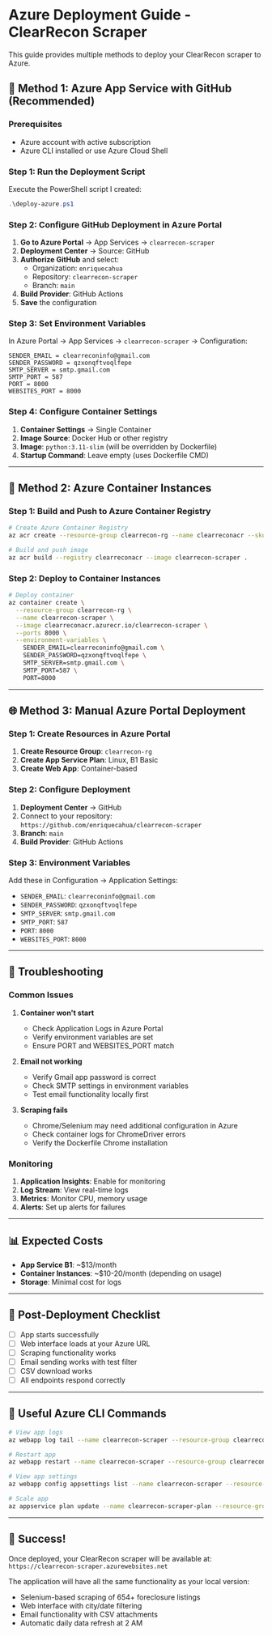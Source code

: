 # Azure Deployment Guide - ClearRecon Scraper

This guide provides multiple methods to deploy your ClearRecon scraper to Azure.

## 🚀 Method 1: Azure App Service with GitHub (Recommended)

### Prerequisites
- Azure account with active subscription
- Azure CLI installed or use Azure Cloud Shell

### Step 1: Run the Deployment Script

Execute the PowerShell script I created:
```powershell
.\deploy-azure.ps1
```

### Step 2: Configure GitHub Deployment in Azure Portal

1. **Go to Azure Portal** → App Services → `clearrecon-scraper`
2. **Deployment Center** → Source: GitHub
3. **Authorize GitHub** and select:
   - Organization: `enriquecahua`
   - Repository: `clearrecon-scraper`
   - Branch: `main`
4. **Build Provider**: GitHub Actions
5. **Save** the configuration

### Step 3: Set Environment Variables

In Azure Portal → App Services → `clearrecon-scraper` → Configuration:

```
SENDER_EMAIL = clearreconinfo@gmail.com
SENDER_PASSWORD = qzxonqftvoqlfepe
SMTP_SERVER = smtp.gmail.com
SMTP_PORT = 587
PORT = 8000
WEBSITES_PORT = 8000
```

### Step 4: Configure Container Settings

1. **Container Settings** → Single Container
2. **Image Source**: Docker Hub or other registry
3. **Image**: `python:3.11-slim` (will be overridden by Dockerfile)
4. **Startup Command**: Leave empty (uses Dockerfile CMD)

---

## 🐳 Method 2: Azure Container Instances

### Step 1: Build and Push to Azure Container Registry

```bash
# Create Azure Container Registry
az acr create --resource-group clearrecon-rg --name clearreconacr --sku Basic

# Build and push image
az acr build --registry clearreconacr --image clearrecon-scraper .
```

### Step 2: Deploy to Container Instances

```bash
# Deploy container
az container create \
  --resource-group clearrecon-rg \
  --name clearrecon-scraper \
  --image clearreconacr.azurecr.io/clearrecon-scraper \
  --ports 8000 \
  --environment-variables \
    SENDER_EMAIL=clearreconinfo@gmail.com \
    SENDER_PASSWORD=qzxonqftvoqlfepe \
    SMTP_SERVER=smtp.gmail.com \
    SMTP_PORT=587 \
    PORT=8000
```

---

## 🌐 Method 3: Manual Azure Portal Deployment

### Step 1: Create Resources in Azure Portal

1. **Create Resource Group**: `clearrecon-rg`
2. **Create App Service Plan**: Linux, B1 Basic
3. **Create Web App**: Container-based

### Step 2: Configure Deployment

1. **Deployment Center** → GitHub
2. Connect to your repository: `https://github.com/enriquecahua/clearrecon-scraper`
3. **Branch**: `main`
4. **Build Provider**: GitHub Actions

### Step 3: Environment Variables

Add these in Configuration → Application Settings:
- `SENDER_EMAIL`: `clearreconinfo@gmail.com`
- `SENDER_PASSWORD`: `qzxonqftvoqlfepe`
- `SMTP_SERVER`: `smtp.gmail.com`
- `SMTP_PORT`: `587`
- `PORT`: `8000`
- `WEBSITES_PORT`: `8000`

---

## 🔧 Troubleshooting

### Common Issues

1. **Container won't start**
   - Check Application Logs in Azure Portal
   - Verify environment variables are set
   - Ensure PORT and WEBSITES_PORT match

2. **Email not working**
   - Verify Gmail app password is correct
   - Check SMTP settings in environment variables
   - Test email functionality locally first

3. **Scraping fails**
   - Chrome/Selenium may need additional configuration in Azure
   - Check container logs for ChromeDriver errors
   - Verify the Dockerfile Chrome installation

### Monitoring

1. **Application Insights**: Enable for monitoring
2. **Log Stream**: View real-time logs
3. **Metrics**: Monitor CPU, memory usage
4. **Alerts**: Set up alerts for failures

---

## 📊 Expected Costs

- **App Service B1**: ~$13/month
- **Container Instances**: ~$10-20/month (depending on usage)
- **Storage**: Minimal cost for logs

---

## 🎯 Post-Deployment Checklist

- [ ] App starts successfully
- [ ] Web interface loads at your Azure URL
- [ ] Scraping functionality works
- [ ] Email sending works with test filter
- [ ] CSV download works
- [ ] All endpoints respond correctly

---

## 🔗 Useful Azure CLI Commands

```bash
# View app logs
az webapp log tail --name clearrecon-scraper --resource-group clearrecon-rg

# Restart app
az webapp restart --name clearrecon-scraper --resource-group clearrecon-rg

# View app settings
az webapp config appsettings list --name clearrecon-scraper --resource-group clearrecon-rg

# Scale app
az appservice plan update --name clearrecon-scraper-plan --resource-group clearrecon-rg --sku S1
```

---

## 🎉 Success!

Once deployed, your ClearRecon scraper will be available at:
`https://clearrecon-scraper.azurewebsites.net`

The application will have all the same functionality as your local version:
- Selenium-based scraping of 654+ foreclosure listings
- Web interface with city/date filtering
- Email functionality with CSV attachments
- Automatic daily data refresh at 2 AM
